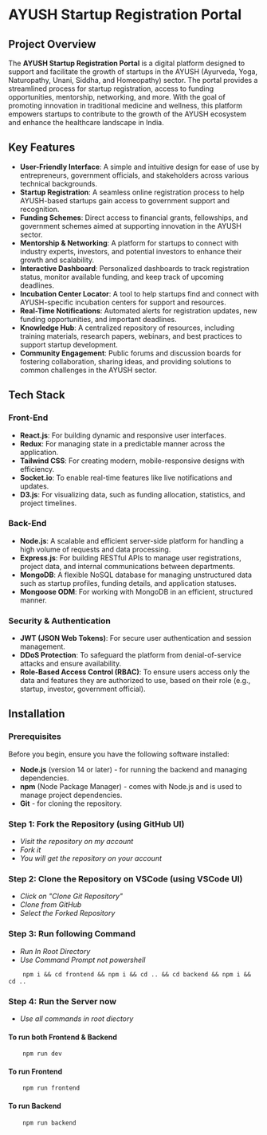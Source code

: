 # AYUSH Startup Registration Portal

## Project Overview

The **AYUSH Startup Registration Portal** is a digital platform designed to support and facilitate the growth of startups in the AYUSH (Ayurveda, Yoga, Naturopathy, Unani, Siddha, and Homeopathy) sector. The portal provides a streamlined process for startup registration, access to funding opportunities, mentorship, networking, and more. With the goal of promoting innovation in traditional medicine and wellness, this platform empowers startups to contribute to the growth of the AYUSH ecosystem and enhance the healthcare landscape in India.

## Key Features

- **User-Friendly Interface**: A simple and intuitive design for ease of use by entrepreneurs, government officials, and stakeholders across various technical backgrounds.
- **Startup Registration**: A seamless online registration process to help AYUSH-based startups gain access to government support and recognition.
- **Funding Schemes**: Direct access to financial grants, fellowships, and government schemes aimed at supporting innovation in the AYUSH sector.
- **Mentorship & Networking**: A platform for startups to connect with industry experts, investors, and potential investors to enhance their growth and scalability.
- **Interactive Dashboard**: Personalized dashboards to track registration status, monitor available funding, and keep track of upcoming deadlines.
- **Incubation Center Locator**: A tool to help startups find and connect with AYUSH-specific incubation centers for support and resources.
- **Real-Time Notifications**: Automated alerts for registration updates, new funding opportunities, and important deadlines.
- **Knowledge Hub**: A centralized repository of resources, including training materials, research papers, webinars, and best practices to support startup development.
- **Community Engagement**: Public forums and discussion boards for fostering collaboration, sharing ideas, and providing solutions to common challenges in the AYUSH sector.

## Tech Stack

### Front-End

- **React.js**: For building dynamic and responsive user interfaces.
- **Redux**: For managing state in a predictable manner across the application.
- **Tailwind CSS**: For creating modern, mobile-responsive designs with efficiency.
- **Socket.io**: To enable real-time features like live notifications and updates.
- **D3.js**: For visualizing data, such as funding allocation, statistics, and project timelines.

### Back-End

- **Node.js**: A scalable and efficient server-side platform for handling a high volume of requests and data processing.
- **Express.js**: For building RESTful APIs to manage user registrations, project data, and internal communications between departments.
- **MongoDB**: A flexible NoSQL database for managing unstructured data such as startup profiles, funding details, and application statuses.
- **Mongoose ODM**: For working with MongoDB in an efficient, structured manner.

### Security & Authentication

- **JWT (JSON Web Tokens)**: For secure user authentication and session management.
- **DDoS Protection**: To safeguard the platform from denial-of-service attacks and ensure availability.
- **Role-Based Access Control (RBAC)**: To ensure users access only the data and features they are authorized to use, based on their role (e.g., startup, investor, government official).

## Installation

### Prerequisites

Before you begin, ensure you have the following software installed:

- **Node.js** (version 14 or later) - for running the backend and managing dependencies.
- **npm** (Node Package Manager) - comes with Node.js and is used to manage project dependencies.
- **Git** - for cloning the repository.


### Step 1: Fork the Repository (using GitHub UI)
- *Visit the repository on my account*
- *Fork it*
- *You will get the repository on your account*

### Step 2: Clone the Repository on VSCode (using VSCode UI)
- *Click on "Clone Git Repository"*
- *Clone from GitHub*
- *Select the Forked Repository*

### Step 3: Run following Command
- *Run In Root Directory*
- *Use Command Prompt not powershell*

``` 
    npm i && cd frontend && npm i && cd .. && cd backend && npm i && cd ..
```

### Step 4: Run the Server now 
- *Use all commands in root diectory*

#### To run both Frontend & Backend
```
    npm run dev 
```

#### To run Frontend
```
    npm run frontend
```

#### To run Backend
```
    npm run backend
```